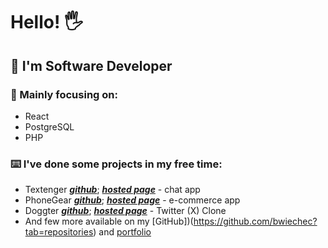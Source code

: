 #  Hello! 🖐️
## 👨 I'm Software Developer

### 🤯 Mainly focusing on: 
- React 
- PostgreSQL
- PHP

### ⌨️ I've done some projects in my free time:
- Textenger ***[github](https://github.com/bwiechec/Textenger)***; 
    ***[hosted page](https://textenger.vercel.app/)*** - chat app
- PhoneGear ***[github](https://github.com/bwiechec/phoneGear)***; 
    ***[hosted page](https://phone-gear.vercel.app/)*** - e-commerce app
- Doggter ***[github](https://github.com/bwiechec/Twitter-Clone)***; 
    ***[hosted page](https://bwiechec.github.io/Twitter-Clone/)*** - Twitter (X) Clone
- And few more available on my [GitHub])(https://github.com/bwiechec?tab=repositories) and [portfolio](https://bwiechec.github.io/Portfolio/)
